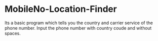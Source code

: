 # MobileNo-Location-Finder

Its a basic program which tells you the country and carrier service of the phone number.
Input the phone number with country coude and without spaces.
